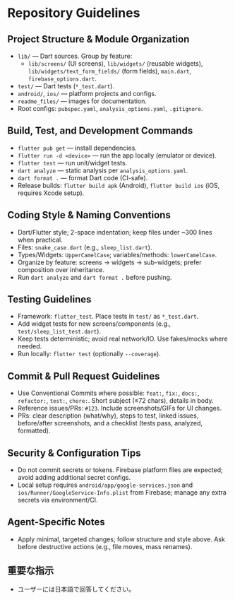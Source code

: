 # Repository Guidelines

## Project Structure & Module Organization
- `lib/` — Dart sources. Group by feature:
  - `lib/screens/` (UI screens), `lib/widgets/` (reusable widgets), `lib/widgets/text_form_fields/` (form fields), `main.dart`, `firebase_options.dart`.
- `test/` — Dart tests (`*_test.dart`).
- `android/`, `ios/` — platform projects and configs.
- `readme_files/` — images for documentation.
- Root configs: `pubspec.yaml`, `analysis_options.yaml`, `.gitignore`.

## Build, Test, and Development Commands
- `flutter pub get` — install dependencies.
- `flutter run -d <device>` — run the app locally (emulator or device).
- `flutter test` — run unit/widget tests.
- `dart analyze` — static analysis per `analysis_options.yaml`.
- `dart format .` — format Dart code (CI-safe).
- Release builds: `flutter build apk` (Android), `flutter build ios` (iOS, requires Xcode setup).

## Coding Style & Naming Conventions
- Dart/Flutter style; 2-space indentation; keep files under ~300 lines when practical.
- Files: `snake_case.dart` (e.g., `sleep_list.dart`).
- Types/Widgets: `UpperCamelCase`; variables/methods: `lowerCamelCase`.
- Organize by feature: screens → widgets → sub-widgets; prefer composition over inheritance.
- Run `dart analyze` and `dart format .` before pushing.

## Testing Guidelines
- Framework: `flutter_test`. Place tests in `test/` as `*_test.dart`.
- Add widget tests for new screens/components (e.g., `test/sleep_list_test.dart`).
- Keep tests deterministic; avoid real network/IO. Use fakes/mocks where needed.
- Run locally: `flutter test` (optionally `--coverage`).

## Commit & Pull Request Guidelines
- Use Conventional Commits where possible: `feat:`, `fix:`, `docs:`, `refactor:`, `test:`, `chore:`. Short subject (≤72 chars), details in body.
- Reference issues/PRs: `#123`. Include screenshots/GIFs for UI changes.
- PRs: clear description (what/why), steps to test, linked issues, before/after screenshots, and a checklist (tests pass, analyzed, formatted).

## Security & Configuration Tips
- Do not commit secrets or tokens. Firebase platform files are expected; avoid adding additional secret configs.
- Local setup requires `android/app/google-services.json` and `ios/Runner/GoogleService-Info.plist` from Firebase; manage any extra secrets via environment/CI.

## Agent-Specific Notes
- Apply minimal, targeted changes; follow structure and style above. Ask before destructive actions (e.g., file moves, mass renames).

## 重要な指示
- ユーザーには日本語で回答してください。
